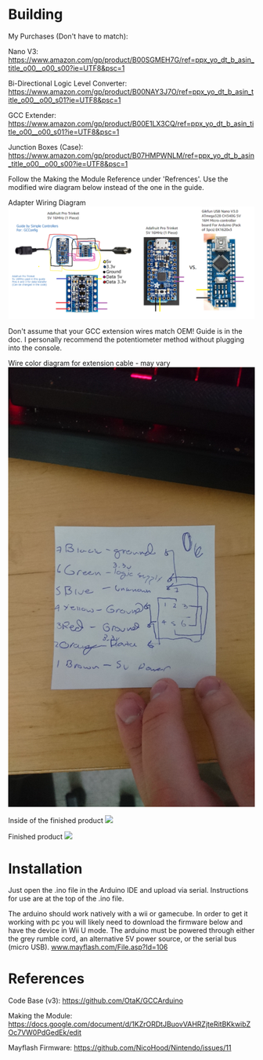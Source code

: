 # Building

My Purchases (Don't have to match):

Nano V3: https://www.amazon.com/gp/product/B00SGMEH7G/ref=ppx_yo_dt_b_asin_title_o00__o00_s00?ie=UTF8&psc=1

Bi-Directional Logic Level Converter: https://www.amazon.com/gp/product/B00NAY3J7O/ref=ppx_yo_dt_b_asin_title_o00__o00_s01?ie=UTF8&psc=1

GCC Extender: https://www.amazon.com/gp/product/B00E1LX3CQ/ref=ppx_yo_dt_b_asin_title_o00__o00_s01?ie=UTF8&psc=1

Junction Boxes (Case): https://www.amazon.com/gp/product/B07HMPWNLM/ref=ppx_yo_dt_b_asin_title_o00__o00_s00?ie=UTF8&psc=1


Follow the Making the Module Reference under 'Refrences'. Use the modified wire diagram below instead of the one in the guide.

Adapter Wiring Diagram
![](https://raw.githubusercontent.com/Oafish1/GCCArduino/master/img/ModifiedChart.png)

Don't assume that your GCC extension wires match OEM! Guide is in the doc. I personally recommend the potentiometer method without plugging into the console.

Wire color diagram for extension cable - may vary
![](https://raw.githubusercontent.com/Oafish1/GCCArduino/master/img/ExtenderWires.JPG)

Inside of the finished product
![](https://raw.githubusercontent.com/Oafish1/GCCArduino/master/img/FinishedInside.JPG)

Finished product
![](https://raw.githubusercontent.com/Oafish1/GCCArduino/master/img/Finished.JPG)

# Installation

Just open the .ino file in the Arduino IDE and upload via serial.  Instructions for use are at the top of the .ino file.

The arduino should work natively with a wii or gamecube. In order to get it working with pc you will likely need to download the firmware below and have the device in Wii U mode. The arduino must be powered through either the grey rumble cord, an alternative 5V power source, or the serial bus (micro USB).
www.mayflash.com/File.asp?Id=106

# References

Code Base (v3): https://github.com/OtaK/GCCArduino

Making the Module: https://docs.google.com/document/d/1KZrORDtJBuovVAHRZjteRitBKkwibZOc7VW0PdGedEk/edit

Mayflash Firmware: https://github.com/NicoHood/Nintendo/issues/11
